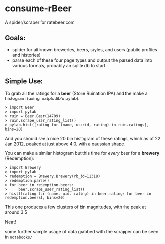 consume-rBeer
=============

A spider/scraper for ratebeer.com

Goals:
------
* spider for all known breweries, beers, styles, and users (public profiles and histories)
* parse each of these four page types and output the parsed data into various formats, probably an sqlite db to start


Simple Use:
-----------
To grab all the ratings for  a **beer** (Stone Ruination IPA) and the make a histogram (using matplotlib's pylab):

	> import Beer
	> import pylab
	> ruin = Beer.Beer(14709)
	> ruin.scrape_user_rating_list()
	> pylab.hist([rating for (name, userid, rating) in ruin.ratings], bins=20)

And you should see a nice 20 bin histogram of these ratings, which as of 22 Jan 2012, peaked at just above 4.0, with a gaussian shape.

You can make a similar histogram but this time for *every* beer for a **brewery** (Redemption):

	> import Brewery
	> import pylab
	> redemption = Brewery.Brewery(rb_id=11318)
	> redemption.parse()
	> for beer in redemption.beers:
	>     beer.scrape_user_rating_list()
	> hist([rating for (name, uid, rating) in beer.ratings for beer in redemption.beers], bins=20)

This one produces a few clusters of bin magnitudes, with the peak at around 3.5

Neat!

some further sample usage of data grabbed with the scrapper can be seen in `notebooks/`